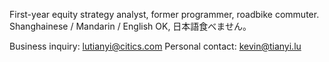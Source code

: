 First-year equity strategy analyst, former programmer, roadbike commuter.
Shanghainese / Mandarin / English OK, 日本語食べません。

Business inquiry: lutianyi@citics.com
Personal contact: kevin@tianyi.lu
